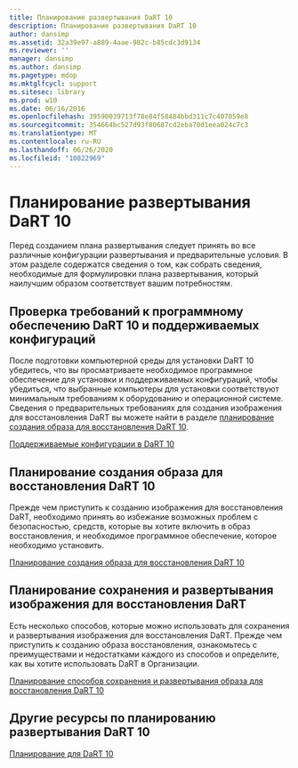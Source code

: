 ```yaml
---
title: Планирование развертывания DaRT 10
description: Планирование развертывания DaRT 10
author: dansimp
ms.assetid: 32a39e97-a889-4aae-982c-b85cdc3d9134
ms.reviewer: ''
manager: dansimp
ms.author: dansimp
ms.pagetype: mdop
ms.mktglfcycl: support
ms.sitesec: library
ms.prod: w10
ms.date: 06/16/2016
ms.openlocfilehash: 39590039713f78e84f58484bbd311c7c407059e8
ms.sourcegitcommit: 354664bc527d93f80687cd2eba70d1eea024c7c3
ms.translationtype: MT
ms.contentlocale: ru-RU
ms.lasthandoff: 06/26/2020
ms.locfileid: "10822969"
---
```

# Планирование развертывания DaRT 10


Перед созданием плана развертывания следует принять во все различные конфигурации развертывания и предварительные условия. В этом разделе содержатся сведения о том, как собрать сведения, необходимые для формулировки плана развертывания, который наилучшим образом соответствует вашим потребностям.

## Проверка требований к программному обеспечению DaRT 10 и поддерживаемых конфигураций


После подготовки компьютерной среды для установки DaRT 10 убедитесь, что вы просматриваете необходимое программное обеспечение для установки и поддерживаемых конфигураций, чтобы убедиться, что выбранные компьютеры для установки соответствуют минимальным требованиям к оборудованию и операционной системе. Сведения о предварительных требованиях для создания изображения для восстановления DaRT вы можете найти в разделе [планирование создания образа для восстановления DaRT 10](planning-to-create-the-dart-10-recovery-image.md).

[Поддерживаемые конфигурации в DaRT 10](dart-10-supported-configurations.md)

## Планирование создания образа для восстановления DaRT 10


Прежде чем приступить к созданию изображения для восстановления DaRT, необходимо принять во избежание возможных проблем с безопасностью, средств, которые вы хотите включить в образ восстановления, и необходимое программное обеспечение, которое необходимо установить.

[Планирование создания образа для восстановления DaRT 10](planning-to-create-the-dart-10-recovery-image.md)

## Планирование сохранения и развертывания изображения для восстановления DaRT


Есть несколько способов, которые можно использовать для сохранения и развертывания изображения для восстановления DaRT. Прежде чем приступить к созданию образа восстановления, ознакомьтесь с преимуществами и недостатками каждого из способов и определите, как вы хотите использовать DaRT в Организации.

[Планирование способов сохранения и развертывания образа для восстановления DaRT 10](planning-how-to-save-and-deploy-the-dart-10-recovery-image.md)

## Другие ресурсы по планированию развертывания DaRT 10


[Планирование для DaRT 10](planning-for-dart-10.md)

 

 





